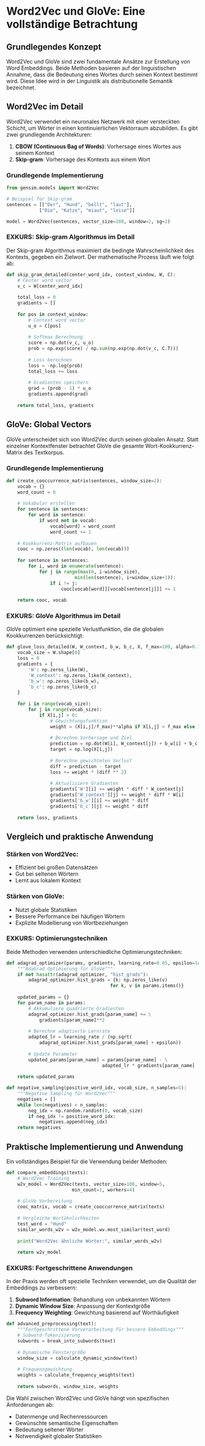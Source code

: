# Word2Vec und GloVe: Eine vollständige Betrachtung

## Grundlegendes Konzept

Word2Vec und GloVe sind zwei fundamentale Ansätze zur Erstellung von Word Embeddings. Beide Methoden basieren auf der linguistischen Annahme, dass die Bedeutung eines Wortes durch seinen Kontext bestimmt wird. Diese Idee wird in der Linguistik als distributionelle Semantik bezeichnet.

## Word2Vec im Detail

Word2Vec verwendet ein neuronales Netzwerk mit einer versteckten Schicht, um Wörter in einen kontinuierlichen Vektorraum abzubilden. Es gibt zwei grundlegende Architekturen:

1. **CBOW (Continuous Bag of Words)**: Vorhersage eines Wortes aus seinem Kontext
2. **Skip-gram**: Vorhersage des Kontexts aus einem Wort

### Grundlegende Implementierung

```python
from gensim.models import Word2Vec

# Beispiel für Skip-gram
sentences = [["Der", "Hund", "bellt", "laut"], 
            ["Die", "Katze", "miaut", "leise"]]

model = Word2Vec(sentences, vector_size=100, window=2, sg=1)
```

### EXKURS: Skip-gram Algorithmus im Detail
Der Skip-gram Algorithmus maximiert die bedingte Wahrscheinlichkeit des Kontexts, gegeben ein Zielwort. Der mathematische Prozess läuft wie folgt ab:

```python
def skip_gram_detailed(center_word_idx, context_window, W, C):
    # Center word vector
    v_c = W[center_word_idx]
    
    total_loss = 0
    gradients = []
    
    for pos in context_window:
        # Context word vector
        u_o = C[pos]
        
        # Softmax Berechnung
        score = np.dot(v_c, u_o)
        prob = np.exp(score) / np.sum(np.exp(np.dot(v_c, C.T)))
        
        # Loss berechnen
        loss = -np.log(prob)
        total_loss += loss
        
        # Gradienten speichern
        grad = (prob - 1) * u_o
        gradients.append(grad)
        
    return total_loss, gradients
```

## GloVe: Global Vectors

GloVe unterscheidet sich von Word2Vec durch seinen globalen Ansatz. Statt einzelner Kontextfenster betrachtet GloVe die gesamte Wort-Kookkurrenz-Matrix des Textkorpus.

### Grundlegende Implementierung

```python
def create_cooccurrence_matrix(sentences, window_size=2):
    vocab = {}
    word_count = 0
    
    # Vokabular erstellen
    for sentence in sentences:
        for word in sentence:
            if word not in vocab:
                vocab[word] = word_count
                word_count += 1
    
    # Kookkurrenz-Matrix aufbauen
    cooc = np.zeros((len(vocab), len(vocab)))
    
    for sentence in sentences:
        for i, word in enumerate(sentence):
            for j in range(max(0, i-window_size), 
                         min(len(sentence), i+window_size+1)):
                if i != j:
                    cooc[vocab[word]][vocab[sentence[j]]] += 1
    
    return cooc, vocab
```

### EXKURS: GloVe Algorithmus im Detail
GloVe optimiert eine spezielle Verlustfunktion, die die globalen Kookkurrenzen berücksichtigt:

```python
def glove_loss_detailed(W, W_context, b_w, b_c, X, f_max=100, alpha=0.75):
    vocab_size = W.shape[0]
    loss = 0
    gradients = {
        'W': np.zeros_like(W),
        'W_context': np.zeros_like(W_context),
        'b_w': np.zeros_like(b_w),
        'b_c': np.zeros_like(b_c)
    }
    
    for i in range(vocab_size):
        for j in range(vocab_size):
            if X[i,j] > 0:
                # Gewichtungsfunktion
                weight = (X[i,j]/f_max)**alpha if X[i,j] < f_max else 1
                
                # Berechne Vorhersage und Ziel
                prediction = np.dot(W[i], W_context[j]) + b_w[i] + b_c[j]
                target = np.log(X[i,j])
                
                # Berechne gewichteten Verlust
                diff = prediction - target
                loss += weight * (diff ** 2)
                
                # Aktualisiere Gradienten
                gradients['W'][i] += weight * diff * W_context[j]
                gradients['W_context'][j] += weight * diff * W[i]
                gradients['b_w'][i] += weight * diff
                gradients['b_c'][j] += weight * diff
    
    return loss, gradients
```

## Vergleich und praktische Anwendung

### Stärken von Word2Vec:

- Effizient bei großen Datensätzen
- Gut bei seltenen Wörtern
- Lernt aus lokalem Kontext

### Stärken von GloVe:

- Nutzt globale Statistiken
- Bessere Performance bei häufigen Wörtern
- Explizite Modellierung von Wortbeziehungen

### EXKURS: Optimierungstechniken
Beide Methoden verwenden unterschiedliche Optimierungstechniken:

```python
def adagrad_optimizer(params, gradients, learning_rate=0.05, epsilon=1e-8):
    """AdaGrad Optimierung für GloVe"""
    if not hasattr(adagrad_optimizer, "hist_grads"):
        adagrad_optimizer.hist_grads = {k: np.zeros_like(v) 
                                      for k, v in params.items()}
    
    updated_params = {}
    for param_name in params:
        # Akkumuliere quadrierte Gradienten
        adagrad_optimizer.hist_grads[param_name] += \
            gradients[param_name]**2
        
        # Berechne adaptierte Lernrate
        adapted_lr = learning_rate / (np.sqrt(
            adagrad_optimizer.hist_grads[param_name] + epsilon))
        
        # Update Parameter
        updated_params[param_name] = params[param_name] - \
                                   adapted_lr * gradients[param_name]
    
    return updated_params

def negative_sampling(positive_word_idx, vocab_size, n_samples=5):
    """Negative Sampling für Word2Vec"""
    negatives = []
    while len(negatives) < n_samples:
        neg_idx = np.random.randint(0, vocab_size)
        if neg_idx != positive_word_idx:
            negatives.append(neg_idx)
    return negatives
```

## Praktische Implementierung und Anwendung

Ein vollständiges Beispiel für die Verwendung beider Methoden:

```python
def compare_embeddings(texts):
    # Word2Vec Training
    w2v_model = Word2Vec(texts, vector_size=100, window=5, 
                        min_count=1, workers=4)
    
    # GloVe Vorbereitung
    cooc_matrix, vocab = create_cooccurrence_matrix(texts)
    
    # Vergleiche Wortähnlichkeiten
    test_word = "Hund"
    similar_words_w2v = w2v_model.wv.most_similar(test_word)
    
    print("Word2Vec ähnliche Wörter:", similar_words_w2v)
    
    return w2v_model
```

### EXKURS: Fortgeschrittene Anwendungen
In der Praxis werden oft spezielle Techniken verwendet, um die Qualität der Embeddings zu verbessern:

1. **Subword Information**: Behandlung von unbekannten Wörtern
2. **Dynamic Window Size**: Anpassung der Kontextgröße
3. **Frequency Weighting**: Gewichtung basierend auf Worthäufigkeit

```python
def advanced_preprocessing(text):
    """Fortgeschrittene Vorverarbeitung für bessere Embeddings"""
    # Subword-Tokenisierung
    subwords = break_into_subwords(text)
    
    # Dynamische Fenstergröße
    window_size = calculate_dynamic_window(text)
    
    # Frequenzgewichtung
    weights = calculate_frequency_weights(text)
    
    return subwords, window_size, weights
```

Die Wahl zwischen Word2Vec und GloVe hängt von spezifischen Anforderungen ab:

- Datenmenge und Rechenressourcen
- Gewünschte semantische Eigenschaften
- Bedeutung seltener Wörter
- Notwendigkeit globaler Statistiken